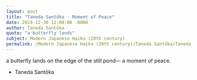 ```yaml
---
layout: post
title: "Taneda Santōka - Moment of Peace"
date: 2024-12-30 12:00:00 -0000
author: Taneda Santōka
quote: "a butterfly lands"
subject: Modern Japanese Haiku (20th century)
permalink: /Modern Japanese Haiku (20th century)/Taneda Santōka/Taneda Santōka - Moment of Peace
---
```


a butterfly lands
on the edge of the still pond—
a moment of peace.

- Taneda Santōka
